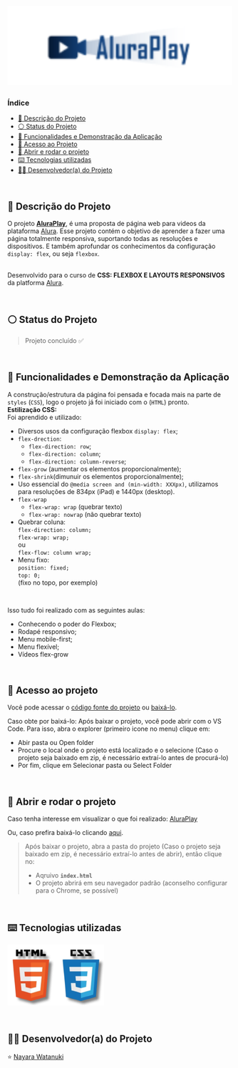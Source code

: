 <h1 align="center">
  <img alt="Aluraplay" src="https://raw.githubusercontent.com/nayarawatanuki/css-responsiveness__aluraplay/main/img/readme/Aluraplay.png"/>
</h1>

### Índice

* [:pencil: Descrição do Projeto](#pencil-descrição-do-projeto)
* [:white_circle: Status do Projeto](#white_circle-status-do-projeto)
* [:hammer: Funcionalidades e Demonstração da Aplicação](#hammer-funcionalidades-e-demonstração-da-aplicação)
* [:open_file_folder: Acesso ao Projeto](#open_file_folder-acesso-ao-projeto)
* [:rocket: Abrir e rodar o projeto](#rocket-abrir-e-rodar-o-projeto)
* [:keyboard: Tecnologias utilizadas](#keyboard-tecnologias-utilizadas)
* [:woman_technologist: Desenvolvedor(a) do Projeto](#woman_technologist-desenvolvedora-do-projeto)

</br>

## :pencil: Descrição do Projeto
O projeto **[AluraPlay](https://nayarawatanuki.github.io/css-responsiveness__aluraplay/)**, é uma proposta de página web para videos da plataforma [Alura](https://www.alura.com.br/).
Esse projeto contém o objetivo de aprender a fazer uma página totalmente responsiva, suportando todas as resoluções e dispositivos. E também aprofundar os conhecimentos da configuração `display: flex`, ou seja `flexbox`.

</br>Desenvolvido para o curso de **CSS: FLEXBOX E LAYOUTS RESPONSIVOS** da platforma [Alura](https://www.alura.com.br/).

</br>

## :white_circle: Status do Projeto
> Projeto concluído :white_check_mark:

</br>

## :hammer: Funcionalidades e Demonstração da Aplicação
A construção/estrutura da página foi pensada e focada mais na parte de `styles` (`CSS`), logo o projeto já foi iniciado com o (`HTML`) pronto.
</br>
**Estilização CSS:**</br>
Foi aprendido e utilizado: 
- Diversos usos da configuração flexbox `display: flex`;
- `flex-drection`:
     - `flex-direction: row`;
     - `flex-direction: column`;
     - `flex-direction: column-reverse`;
- `flex-grow` (aumentar os elementos proporcionalmente);
- `flex-shrink`(dimunuir os elementos proporcionalmente);
- Uso essencial do `@media screen and (min-width: XXXpx)`, utilizamos para resoluções de 834px (iPad) e 1440px (desktop). 
- `flex-wrap`
     - `flex-wrap: wrap` (quebrar texto)
     - `flex-wrap: nowrap` (não quebrar texto)
- Quebrar coluna: </br>
`flex-direction: column;` 
   </br> `flex-wrap: wrap;` 
   </br> ou 
   </br>`flex-flow: column wrap;`
- Menu fixo: </br>
     `position: fixed;` </br>
     `top: 0;`
  </br>
  (fixo no topo, por exemplo)

</br>

Isso tudo foi realizado com as seguintes aulas: 
- Conhecendo o poder do Flexbox; 
- Rodapé responsivo; 
- Menu mobile-first; 
- Menu flexível; 
- Vídeos flex-grow

</br>

## :open_file_folder: Acesso ao projeto
Você pode acessar o [código fonte do projeto](https://github.com/nayarawatanuki/css-responsiveness__aluraplay) ou 
[baixá-lo](https://github.com/nayarawatanuki/css-responsiveness__aluraplay/archive/refs/heads/main.zip).

Caso obte por baixá-lo: 
Após baixar o projeto, você pode abrir com o VS Code. Para isso, abra o explorer (primeiro icone no menu) clique em:
- Abir pasta ou Open folder
- Procure o local onde o projeto está localizado e o selecione (Caso o projeto seja baixado em zip, é necessário extraí-lo antes de procurá-lo)
- Por fim, clique em Selecionar pasta ou Select Folder

</br>

## :rocket: Abrir e rodar o projeto
Caso tenha interesse em visualizar o que foi realizado: [AluraPlay](https://nayarawatanuki.github.io/css-responsiveness__aluraplay/) 

Ou, caso prefira baixá-lo clicando [aqui](https://github.com/nayarawatanuki/css-responsiveness__aluraplay/archive/refs/heads/main.zip).

> Após baixar o projeto, abra a pasta do projeto (Caso o projeto seja baixado em zip, é necessário extraí-lo antes de abrir), então clique no:
> - Aqruivo **``index.html``**
> - O projeto abrirá em seu navegador padrão (aconselho configurar para o Chrome, se possível)

</br>

## :keyboard: Tecnologias utilizadas
![HTML + CSS](https://raw.githubusercontent.com/nayarawatanuki/css-responsiveness__aluraplay/main/img/readme/html-css.PNG)</br>

</br>

## :woman_technologist: Desenvolvedor(a) do Projeto
:star: [Nayara Watanuki](https://github.com/nayarawatanuki)
